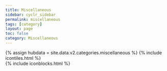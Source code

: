 ```yaml
---
title: Miscellaneous
sidebar: cyclr_sidebar
permalink: miscellaneous
tags: [category]
layout: page
toc: false
category: Miscellaneous
---
```

{% assign hubdata = site.data.v2.categories.miscellaneous %}
{% include icontiles.html %}	
{% include iconblocks.html %}	